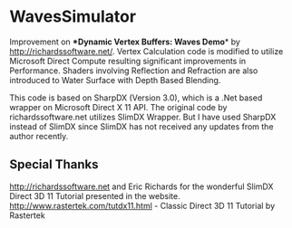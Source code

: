 # WavesSimulator
Improvement on __*Dynamic Vertex Buffers: Waves Demo__* by http://richardssoftware.net/. Vertex Calculation code is modified to utilize Microsoft Direct Compute resulting significant improvements in Performance. Shaders involving Reflection and Refraction are also introduced to Water Surface with Depth Based Blending.

This code is based on SharpDX (Version 3.0), which is a .Net based wrapper on Microsoft Direct X 11 API.
The original code by richardssoftware.net utilizes SlimDX Wrapper. But I have used SharpDX instead of SlimDX since SlimDX has not received any updates from the author recently. 

Special Thanks
--------------
http://richardssoftware.net and Eric Richards for the wonderful SlimDX Direct 3D 11 Tutorial presented in the website.
http://www.rastertek.com/tutdx11.html - Classic Direct 3D 11 Tutorial by Rastertek
